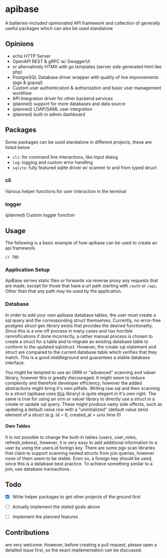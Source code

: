 # apibase
A batteries-included opinionated API framework and collection of generally useful packages which can also be used standalone


## Opinions
- echo HTTP Server
- OpenAPI REST & gRPC w/ SwaggerUI
- or alternatively HTMX with go templates (server side generated html like php)
- PostgreSQL Database driver wrapper with quality of live improvements (pgx & gopsql)
- Custom user authentication & authorization and basic user management workflow
- API Integration driver for other backend services
- (planned) support for more databases and data source
- (planned) LDAP/SAML user integration
- (planned) built-in admin dashboard


## Packages
Some packages can be used standalone in different projects, these are listed below
- `cli`: for command line interactions, like input dialog
- `log`: logging and custom error handling
- `sqlite`: fully featured sqlite driver w/ scanner to and from typed struct

### cli
Various helper functions for user interaction in the terminal

### logger
(planned) Custom logger function


## Usage
The following is a basic example of how apibase can be used to create an api framework.
```
// TBD
```

### Application Setup
ApiBase serves static files or forwards via reverse proxy any requests that are made, except for those that have a url path starting with `/auth` or `/api`. Other than that any path may be used by the application.

### Database
In order to add your own apibase database tables, the user must create a sql query and the corresponding struct themselves. Currently, no error-free postgres struct gen library exists that provides the desired functionality. Since this is a one off process in many cases and has horrible rammifications if done incorrectly, a rather manual process is chosen to create a struct for a table and to migrate an existing database table to conform to the updated sql/struct. However, the create sql statement and struct are compared to the current database table which verifies that they match. This is a good middleground and guarantees a stable database interface.

You might be tempted to use an ORM or "advanced" scanning and valuer library, however this is greatly discouraged. It might seem to reduce complexity and therefore developer efficiency, however the added abstractions might bring it's own pitfalls. Writing raw sql and then scanning to a struct (apibase uses [this](https://pkg.go.dev/github.com/georgysavva/scany/v2/pgxscan) library) is quite elegant in it's own right. The same is true for using an orm or valuer library to directly use a struct in a create or update sql query. These might produce nasty side effects, such as updating a default value row with a "uninitialized" (default value zero) element of a struct (e.g. id = 0, created_at = unix time 0)

#### Own Tables
It is not possible to change the built-in tables (users, user_roles, refresh_tokens), however, it is very easy to add additional information to a user by using the users.id foreign key. There are some pgx scan libraries that claim to support scanning nested structs from join queries, however none of them seem to be stable. Even so, a foreign key should be used, since this is a database best practice. To achieve something similar to a join, use database transactions.

## Todo
- [x] Write helper packages to get other projects of the ground first
- [ ] Actually implement the stated goals above
- [ ] Implement the planned features


## Contributions
are very welcome. However, before creating a pull request, please open a detailed issue first, so the exact implementation can be discussed.